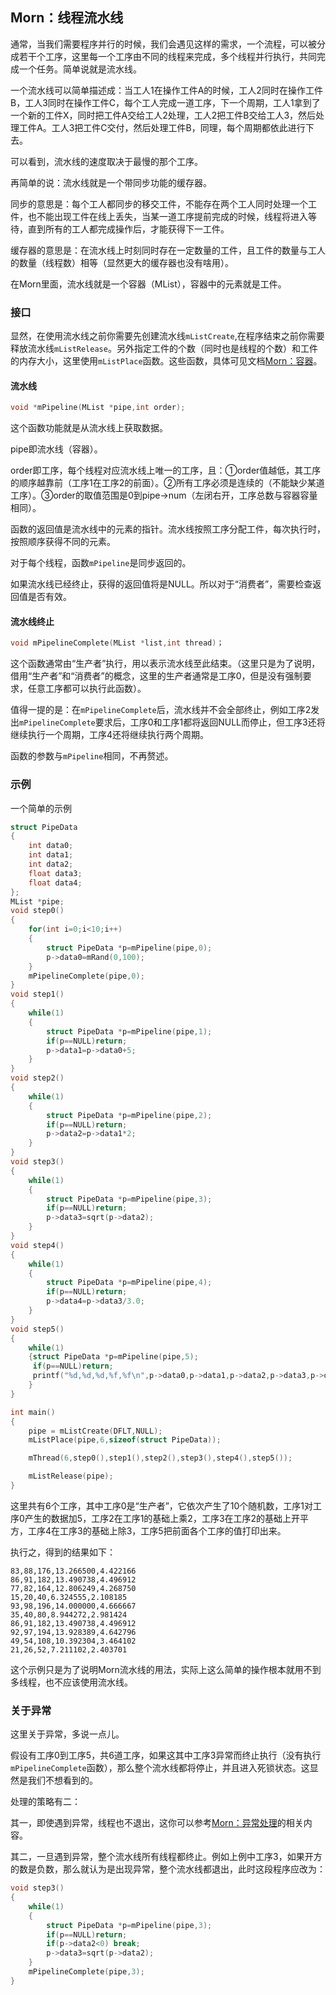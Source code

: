 ## Morn：线程流水线

通常，当我们需要程序并行的时候，我们会遇见这样的需求，一个流程，可以被分成若干个工序，这里每一个工序由不同的线程来完成，多个线程并行执行，共同完成一个任务。简单说就是流水线。

一个流水线可以简单描述成：当工人1在操作工件A的时候，工人2同时在操作工件B，工人3同时在操作工件C，每个工人完成一道工序，下一个周期，工人1拿到了一个新的工件X，同时把工件A交给工人2处理，工人2把工件B交给工人3，然后处理工件A。工人3把工件C交付，然后处理工件B，同理，每个周期都依此进行下去。

可以看到，流水线的速度取决于最慢的那个工序。

再简单的说：流水线就是一个带同步功能的缓存器。

同步的意思是：每个工人都同步的移交工件，不能存在两个工人同时处理一个工件，也不能出现工件在线上丢失，当某一道工序提前完成的时候，线程将进入等待，直到所有的工人都完成操作后，才能获得下一工件。

缓存器的意思是：在流水线上时刻同时存在一定数量的工件，且工件的数量与工人的数量（线程数）相等（显然更大的缓存器也没有啥用）。

在Morn里面，流水线就是一个容器（MList），容器中的元素就是工件。



### 接口

显然，在使用流水线之前你需要先创建流水线`mListCreate`,在程序结束之前你需要释放流水线`mListRelease`。另外指定工件的个数（同时也是线程的个数）和工件的内存大小，这里使用`mListPlace`函数。这些函数，具体可见文档[Morn：容器](Morn：容器.md)。

#### 流水线

```c
void *mPipeline(MList *pipe,int order);
```

这个函数功能就是从流水线上获取数据。

pipe即流水线（容器）。

order即工序，每个线程对应流水线上唯一的工序，且：①order值越低，其工序的顺序越靠前（工序1在工序2的前面）。②所有工序必须是连续的（不能缺少某道工序）。③order的取值范围是0到pipe->num（左闭右开，工序总数与容器容量相同）。

函数的返回值是流水线中的元素的指针。流水线按照工序分配工件，每次执行时，按照顺序获得不同的元素。

对于每个线程，函数`mPipeline`是同步返回的。

如果流水线已经终止，获得的返回值将是NULL。所以对于“消费者”，需要检查返回值是否有效。



#### 流水线终止

```c
void mPipelineComplete(MList *list,int thread)；
```

这个函数通常由“生产者”执行，用以表示流水线至此结束。（这里只是为了说明，借用“生产者”和“消费者”的概念，这里的生产者通常是工序0，但是没有强制要求，任意工序都可以执行此函数）。

值得一提的是：在`mPipelineComplete`后，流水线并不会全部终止，例如工序2发出`mPipelineComplete`要求后，工序0和工序1都将返回NULL而停止，但工序3还将继续执行一个周期，工序4还将继续执行两个周期。

函数的参数与`mPipeline`相同，不再赘述。



### 示例

一个简单的示例

```c
struct PipeData
{
    int data0;
    int data1;
    int data2;
    float data3;
    float data4;
};
MList *pipe;
void step0() 
{
    for(int i=0;i<10;i++) 
    {
        struct PipeData *p=mPipeline(pipe,0);
        p->data0=mRand(0,100);
    } 	
    mPipelineComplete(pipe,0);
}
void step1() 
{
    while(1) 
    {
        struct PipeData *p=mPipeline(pipe,1);
        if(p==NULL)return;
        p->data1=p->data0+5;
    }
}
void step2() 
{
    while(1) 
    {
        struct PipeData *p=mPipeline(pipe,2);
        if(p==NULL)return;
        p->data2=p->data1*2;    
    }
}
void step3() 
{
    while(1) 
    {
        struct PipeData *p=mPipeline(pipe,3);
        if(p==NULL)return;
        p->data3=sqrt(p->data2);
    }
}
void step4() 
{
    while(1) 
    {
        struct PipeData *p=mPipeline(pipe,4);
        if(p==NULL)return;
        p->data4=p->data3/3.0;  
    }
}
void step5() 
{
    while(1) 
    {struct PipeData *p=mPipeline(pipe,5);
     if(p==NULL)return;
     printf("%d,%d,%d,%f,%f\n",p->data0,p->data1,p->data2,p->data3,p->data4);
    }
}

int main()
{
    pipe = mListCreate(DFLT,NULL);
    mListPlace(pipe,6,sizeof(struct PipeData));

    mThread(6,step0(),step1(),step2(),step3(),step4(),step5());

    mListRelease(pipe);
}
```

这里共有6个工序，其中工序0是“生产者”，它依次产生了10个随机数，工序1对工序0产生的数据加5，工序2在工序1的基础上乘2，工序3在工序2的基础上开平方，工序4在工序3的基础上除3，工序5把前面各个工序的值打印出来。

执行之，得到的结果如下：

```
83,88,176,13.266500,4.422166
86,91,182,13.490738,4.496912
77,82,164,12.806249,4.268750
15,20,40,6.324555,2.108185
93,98,196,14.000000,4.666667
35,40,80,8.944272,2.981424
86,91,182,13.490738,4.496912
92,97,194,13.928389,4.642796
49,54,108,10.392304,3.464102
21,26,52,7.211102,2.403701
```

这个示例只是为了说明Morn流水线的用法，实际上这么简单的操作根本就用不到多线程，也不应该使用流水线。



### 关于异常

这里关于异常，多说一点儿。

假设有工序0到工序5，共6道工序，如果这其中工序3异常而终止执行（没有执行`mPipelineComplete`函数），那么整个流水线都将停止，并且进入死锁状态。这显然是我们不想看到的。

处理的策略有二：

其一，即使遇到异常，线程也不退出，这你可以参考[Morn：异常处理](Morn：异常处理.md)的相关内容。

其二，一旦遇到异常，整个流水线所有线程都终止。例如上例中工序3，如果开方的数是负数，那么就认为是出现异常，整个流水线都退出，此时这段程序应改为：

```c
void step3() 
{
    while(1) 
    {
        struct PipeData *p=mPipeline(pipe,3);
        if(p==NULL)return;
        if(p->data2<0) break;
        p->data3=sqrt(p->data2);
    }
    mPipelineComplete(pipe,3);
}
```



